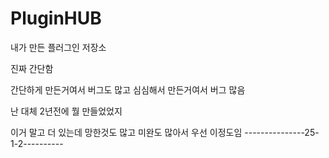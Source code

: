 # PluginHUB
내가 만든 플러그인 저장소

진짜 간단함

간단하게 만든거여서 버그도 많고
심심해서 만든거여서 버그 많음

난 대체 2년전에 뭘 만들었었지

이거 말고 더 있는데 망한것도 많고 미완도 많아서 우선 이정도임
---------------25-1-2----------
